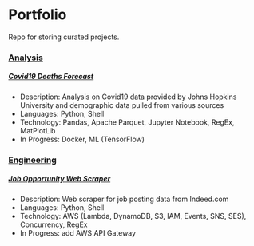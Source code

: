 # Portfolio
Repo for storing curated projects.

### [Analysis](./analysis)

##### [Covid19 Deaths Forecast](./analysis/covid19)
- Description: Analysis on Covid19 data provided by Johns Hopkins University and demographic data pulled from various sources
- Languages: Python, Shell
- Technology: Pandas, Apache Parquet, Jupyter Notebook, RegEx, MatPlotLib
- In Progress: Docker, ML (TensorFlow)

### [Engineering](./engr)

##### [Job Opportunity Web Scraper](./engr/indeed)
- Description: Web scraper for job posting data from Indeed.com
- Languages: Python, Shell
- Technology: AWS (Lambda, DynamoDB, S3, IAM, Events, SNS, SES), Concurrency, RegEx
- In Progress: add AWS API Gateway


<!--

##### Personal Website
- Description - Static website hosted by GitHub
- Languages: JavaScript, HTML, CSS
- Technology: GitHub, Jekyll
- In Progress: all...

##### GoGetMyWeather
- Description: FAAS to pull weather data from API
- Languages: GoLang, Shell
- Technology: AWS (API Gateway, Lambda)
- In Progress: all...
 -->
